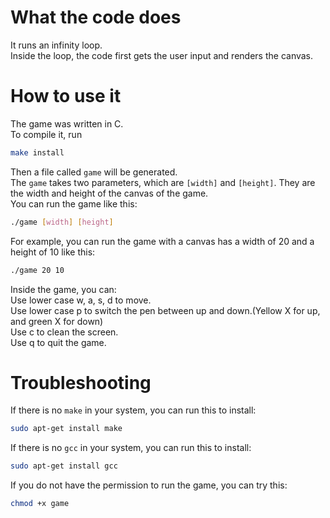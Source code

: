# What the code does
It runs an infinity loop.  
Inside the loop, the code first gets the user input and renders the canvas.  

# How to use it
The game was written in C.  
To compile it, run  

```bash
make install
```

Then a file called `game` will be generated.  
The `game` takes two parameters, which are `[width]` and `[height]`. They are the width and height of the canvas of the game.  
You can run the game like this:  
```bash
./game [width] [height] 
```
For example, you can run the game with a canvas has a width of 20 and a height of 10 like this:
```bash
./game 20 10
```

Inside the game, you can:  
Use lower case w, a, s, d to move.  
Use lower case p to switch the pen between up and down.(Yellow X for up, and green X for down)  
Use c to clean the screen.  
Use q to quit the game.

# Troubleshooting
If there is no `make` in your system, you can run this to install:
```bash
sudo apt-get install make
```

If there is no `gcc` in your system, you can run this to install:
```bash
sudo apt-get install gcc
```

If you do not have the permission to run the game, you can try this:
```bash
chmod +x game
```
